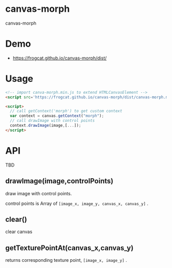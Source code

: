 # canvas-morph
canvas-morph

# Demo

- <https://frogcat.github.io/canvas-morph/dist/>

# Usage

```html
<!-- import canva-morph.min.js to extend HTMLCanvasElement -->
<script src='https://frogcat.github.io/canvas-morph/dist/canvas-morph.min.js' />

<script>
  // call getContext('morph') to get custom context
  var context = canvas.getContext("morph");
  // call drawImage with control points
  context.drawImage(image,[...]);
</script>

```

# API

TBD

## drawImage(image,controlPoints)

draw image with control points.

control points is Array of `[image_x, image_y, canvas_x, canvas_y]` .


## clear()

clear canvas

## getTexturePointAt(canvas_x,canvas_y)

returns corresponding texture point, `[image_x, image_y]` .
